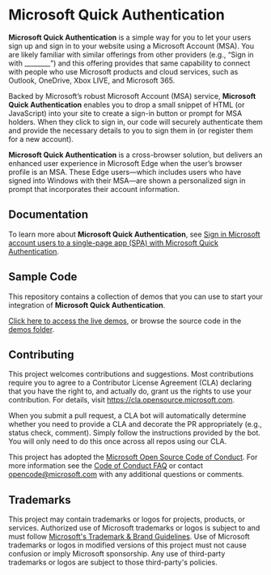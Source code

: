 # Microsoft Quick Authentication

**Microsoft Quick Authentication** is a simple way for you to let your users sign up and sign in to your website using a Microsoft Account (MSA). You are likely familiar with similar offerings from other providers (e.g., “Sign in with ________”) and this offering provides that same capability to connect with people who use Microsoft products and cloud services, such as Outlook, OneDrive, Xbox LIVE, and Microsoft 365.

Backed by Microsoft’s robust Microsoft Account (MSA) service, **Microsoft Quick Authentication** enables you to drop a small snippet of HTML (or JavaScript) into your site to create a sign-in button or prompt for MSA holders. When they click to sign in, our code will securely authenticate them and provide the necessary details to you to sign them in (or register them for a new account).

**Microsoft Quick Authentication** is a cross-browser solution, but delivers an enhanced user experience in Microsoft Edge when the user’s browser profile is an MSA. These Edge users—which includes users who have signed into Windows with their MSA—are shown a personalized sign in prompt that incorporates their account information.

## Documentation

To learn more about **Microsoft Quick Authentication**, see [Sign in Microsoft account users to a single-page app (SPA) with Microsoft Quick Authentication](./docs/quick-authentication-how-to.md).

## Sample Code

This repository contains a collection of demos that you can use to start your integration of **Microsoft Quick Authentication**.

[Click here to access the live demos](https://microsoft.github.io/quick-authentication/demos/), or browse the source code in the [demos folder](./demos).

## Contributing

This project welcomes contributions and suggestions.  Most contributions require you to agree to a
Contributor License Agreement (CLA) declaring that you have the right to, and actually do, grant us
the rights to use your contribution. For details, visit https://cla.opensource.microsoft.com.

When you submit a pull request, a CLA bot will automatically determine whether you need to provide
a CLA and decorate the PR appropriately (e.g., status check, comment). Simply follow the instructions
provided by the bot. You will only need to do this once across all repos using our CLA.

This project has adopted the [Microsoft Open Source Code of Conduct](https://opensource.microsoft.com/codeofconduct/).
For more information see the [Code of Conduct FAQ](https://opensource.microsoft.com/codeofconduct/faq/) or
contact [opencode@microsoft.com](mailto:opencode@microsoft.com) with any additional questions or comments.

## Trademarks

This project may contain trademarks or logos for projects, products, or services. Authorized use of Microsoft 
trademarks or logos is subject to and must follow 
[Microsoft's Trademark & Brand Guidelines](https://www.microsoft.com/en-us/legal/intellectualproperty/trademarks/usage/general).
Use of Microsoft trademarks or logos in modified versions of this project must not cause confusion or imply Microsoft sponsorship.
Any use of third-party trademarks or logos are subject to those third-party's policies.

